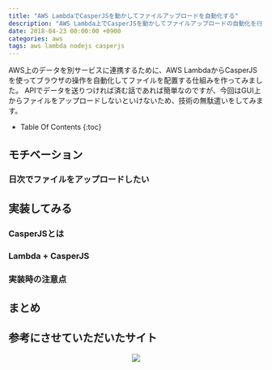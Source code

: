 ```yaml
---
title: "AWS LambdaでCasperJSを動かしてファイルアップロードを自動化する"
description: "AWS Lambda上でCasperJSを動かしてファイルアップロードの自動化を行いました。本来であればAPIでバイナリデータをPOSTできれば良かったのですが、アップロード先のシステムでAPIが存在しなかったため、CasperJSを使ってファイルをアップロードするという暴挙に出ました。AWS LambdaでCasperJSを実行する際の注意点などを書きます。"
date: 2018-04-23 00:00:00 +0900
categories: aws
tags: aws lambda nodejs casperjs
---
```


AWS上のデータを別サービスに連携するために、AWS LambdaからCasperJSを使ってブラウザの操作を自動化してファイルを配置する仕組みを作ってみました。
APIでデータを送りつければ済む話であれば簡単なのですが、今回はGUI上からファイルをアップロードしないといけないため、技術の無駄遣いをしてみます。

* Table Of Contents
{:toc}

## モチベーション

### 日次でファイルをアップロードしたい


## 実装してみる

### CasperJSとは


### Lambda + CasperJS


### 実装時の注意点


## まとめ

## 参考にさせていただいたサイト



<div style="text-align: center">
<a target="_blank"  href="https://www.amazon.co.jp/gp/offer-listing/4883379930/ref=as_li_tl?ie=UTF8&camp=247&creative=1211&creativeASIN=4883379930&linkCode=am2&tag=soudegesu-22&linkId=ae79fa81d72604fbe4a1f4f71e97c369"><img border="0" src="//ws-fe.amazon-adsystem.com/widgets/q?_encoding=UTF8&MarketPlace=JP&ASIN=4883379930&ServiceVersion=20070822&ID=AsinImage&WS=1&Format=_SL250_&tag=soudegesu-22" ></a><img src="//ir-jp.amazon-adsystem.com/e/ir?t=soudegesu-22&l=am2&o=9&a=4883379930" width="1" height="1" border="0" alt="" style="border:none !important; margin:0px !important;" />
</div>
